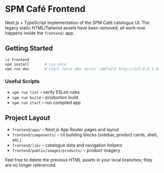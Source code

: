 # SPM Café Frontend

Next.js + TypeScript implementation of the SPM Café catalogue UI. The legacy static HTML/Tailwind assets have been removed; all work now happens inside the `frontend/` app.

## Getting Started

```bash
cd frontend
npm install       # run once
npm run dev       # start local dev server (default http://127.0.0.1:3000)
```

### Useful Scripts

- `npm run lint` – verify ESLint rules
- `npm run build` – production build
- `npm run start` – run compiled app

## Project Layout

- `frontend/app/` – Next.js App Router pages and layout
- `frontend/components/` – UI building blocks (sidebar, product cards, shell, etc.)
- `frontend/lib/` – catalogue data and navigation helpers
- `frontend/public/images/products/` – product imagery

Feel free to delete the previous HTML assets in your local branches; they are no longer referenced.
